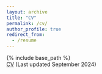 ```yaml
---
layout: archive
title: "CV"
permalink: /cv/
author_profile: true
redirect_from:
  - /resume
---
```

{% include base_path %}  
[CV](https://drive.google.com/file/d/1AxOB2fheDyLCjraIe1-wn8-B-CN61_vD/view?usp=drive_link)
(Last updated September 2024)
